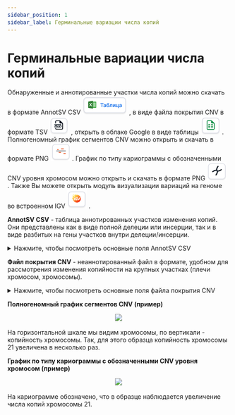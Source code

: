 ```yaml
---
sidebar_position: 1
sidebar_label: Герминальные вариации числа копий
---
```


# Герминальные вариации числа копий

Обнаруженные и аннотированные участки числа копий можно скачать в формате AnnotSV CSV ![Table file](/img/rus/22-table-file.png) , 
в виде файла покрытия CNV в формате TSV ![CNV coverage file](/img/rus/23-cnv-coverage-file.png) , 
открыть в облаке Google в виде таблицы ![Google Cloud file](/img/rus/24-google-cloud-icon.png) .
Полногеномный график сегментов CNV можно открыть и скачать в формате PNG ![Plot file](/img/rus/25-plot_file.png) .
График по типу кариограммы с обозначенными CNV уровня хромосом можно открыть и скачать в формате PNG ![Karyotype file](/img/rus/26_karyotype_file.png) .
Также Вы можете открыть модуль визуализации вариаций на геноме 
во встроенном IGV ![IGV](/img/rus/27_igv.png) .

**AnnotSV CSV** - таблица аннотированных участков изменения копий. 
Они представлены как в виде полной делеции или инсерции, 
так и в виде разбитых на гены участков внутри делеции/инсерции.

<details>
<summary>Нажмите, чтобы посмотреть основные поля AnnotSV CSV</summary>

#### Основные поля описания варианта

<table>
  <tr>
   <td>Поле
   </td>
   <td>Описание
   </td>
  </tr>
  <tr>
   <td>AnnotSV ID
   </td>
   <td>ID варианта, присваемый аннотатором
   </td>
  </tr>
  <tr>
   <td>SV chrom
   </td>
   <td>Хромосома
   </td>
  </tr>
  <tr>
   <td>SV start
   </td>
   <td>Начало участка
   </td>
  </tr>
  <tr>
   <td>SV end
   </td>
   <td>Конец участка
   </td>
  </tr>
  <tr>
   <td>SV length
   </td>
   <td>Длина участка
   </td>
  </tr>
  <tr>
   <td>SV type
   </td>
   <td>Тип изменения числа копий (DEL, DUP)
   </td>
  </tr>
  <tr>
   <td>AnnotSV type
   </td>
   <td>Тип записи (full - участок целиком, split - участок, разбитый погеново). Каждому full-участку могут соответствовать несколько split-участков.
   </td>
  </tr>
</table>

Описание остальных 54 полей аннотации можно найти по ссылке: [AnnotSV Manual](https://lbgi.fr/AnnotSV/Documentation/README.AnnotSV_latest.pdf).

</details>

**Файл покрытия CNV** - неаннотированный файл в формате, удобном для рассмотрения изменения копийности на крупных участках (плечи хромосом, хромосомы).

<details>
<summary>Нажмите, чтобы посмотреть основные поля файла покрытия CNV</summary>

#### Основные поля описания варианта

<table>
  <tr>
   <td>Поле
   </td>
   <td>Описание
   </td>
  </tr>
  <tr>
   <td>ID
   </td>
   <td>Название участка (плеча, хромосомы)
   </td>
  </tr>
  <tr>
   <td>Call
   </td>
   <td>Вердикт по количеству копий. Принимает значения + (увеличенное количество копий по сравнению с нормой), - (уменьшенное число копий по сравнению с нормой), . (не было замечено отклонений в числе копий) и Not considered (локус вообще не рассматривался при анализе).
   </td>
  </tr>
  <tr>
   <td>Ampl_cov
   </td>
   <td>Покрытие (в нуклеотидах) эффективной длины локуса сегментами с количеством копий выше порога амплификации
   </td>
  </tr>
  <tr>
   <td>Ampl_cov_frac
   </td>
   <td>Доля (в %) эффективной длины локуса, покрытая сегментами с количеством копий выше порога амплификации
   </td>
  </tr>
  <tr>
   <td>Chrom
   </td>
   <td>Хромосома
   </td>
  </tr>
  <tr>
   <td>Depl_cov
   </td>
   <td>Покрытие (в нуклеотидах) эффективной длины локуса сегментами с количеством копий ниже порога деплеции
   </td>
  </tr>
  <tr>
   <td>Depl_cov_frac
   </td>
   <td>Доля (в %) эффективной длины локуса, покрытая сегментами с количеством копий ниже порога деплеции
   </td>
  </tr>
  <tr>
   <td>Effective_end
   </td>
   <td>Максимальное значение координаты эффективной длины
   </td>
  </tr>
  <tr>
   <td>Effective_length
   </td>
   <td>Суммарная эффективная длина
   </td>
  </tr>
  <tr>
   <td>Effective_start
   </td>
   <td>Минимальной значение координаты эффективной длины
   </td>
  </tr>
  <tr>
   <td>End
   </td>
   <td>Координата конца биологической сущности        
   </td>
  </tr>
  <tr>
   <td>Length
   </td>
   <td>Длина биологической сущности
   </td>
  </tr>
  <tr>
   <td>Start
   </td>
   <td>Координата начала биологической сущности
   </td>
  </tr>
</table>

</details>

**Полногеномный график сегментов CNV (пример)**

<p align="center">
<img src={require('/img/rus/28-genome-wide-plot.png').default} width="800"/>
</p>

На горизонтальной шкале мы видим хромосомы, по вертикали - копийность хромосомы. Так, для этого образца копийность хромосомы 21 увеличена в несколько раз.

**График по типу кариограммы с обозначенными CNV уровня хромосом (пример)**

<p align="center">
<img src={require('/img/rus/29-karyotype-plot-example.png').default} width="500"/>
</p>

На кариограмме обозначено, что в образце наблюдается увеличение числа копий хромосомы 21.
